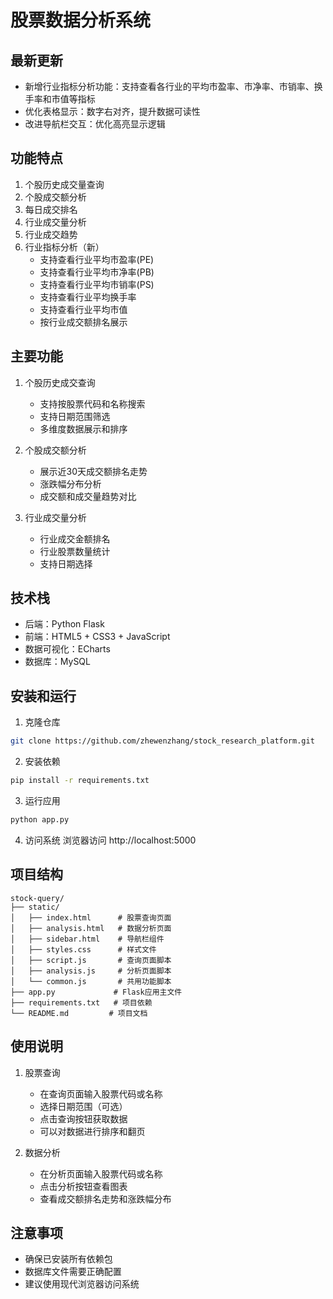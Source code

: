# 股票数据分析系统

## 最新更新
- 新增行业指标分析功能：支持查看各行业的平均市盈率、市净率、市销率、换手率和市值等指标
- 优化表格显示：数字右对齐，提升数据可读性
- 改进导航栏交互：优化高亮显示逻辑

## 功能特点
1. 个股历史成交量查询
2. 个股成交额分析
3. 每日成交排名
4. 行业成交量分析
5. 行业成交趋势
6. 行业指标分析（新）
   - 支持查看行业平均市盈率(PE)
   - 支持查看行业平均市净率(PB)
   - 支持查看行业平均市销率(PS)
   - 支持查看行业平均换手率
   - 支持查看行业平均市值
   - 按行业成交额排名展示

## 主要功能

1. 个股历史成交查询
   - 支持按股票代码和名称搜索
   - 支持日期范围筛选
   - 多维度数据展示和排序

2. 个股成交额分析
   - 展示近30天成交额排名走势
   - 涨跌幅分布分析
   - 成交额和成交量趋势对比

3. 行业成交量分析
   - 行业成交金额排名
   - 行业股票数量统计
   - 支持日期选择

## 技术栈

- 后端：Python Flask
- 前端：HTML5 + CSS3 + JavaScript
- 数据可视化：ECharts
- 数据库：MySQL

## 安装和运行

1. 克隆仓库
```bash
git clone https://github.com/zhewenzhang/stock_research_platform.git
```

2. 安装依赖
```bash
pip install -r requirements.txt
```

3. 运行应用
```bash
python app.py
```

4. 访问系统
浏览器访问 http://localhost:5000

## 项目结构

```
stock-query/
├── static/
│   ├── index.html      # 股票查询页面
│   ├── analysis.html   # 数据分析页面
│   ├── sidebar.html    # 导航栏组件
│   ├── styles.css      # 样式文件
│   ├── script.js       # 查询页面脚本
│   ├── analysis.js     # 分析页面脚本
│   └── common.js       # 共用功能脚本
├── app.py             # Flask应用主文件
├── requirements.txt   # 项目依赖
└── README.md         # 项目文档
```

## 使用说明

1. 股票查询
   - 在查询页面输入股票代码或名称
   - 选择日期范围（可选）
   - 点击查询按钮获取数据
   - 可以对数据进行排序和翻页

2. 数据分析
   - 在分析页面输入股票代码或名称
   - 点击分析按钮查看图表
   - 查看成交额排名走势和涨跌幅分布

## 注意事项

- 确保已安装所有依赖包
- 数据库文件需要正确配置
- 建议使用现代浏览器访问系统 